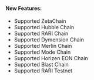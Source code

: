 #### New Features:

- Supported ZetaChain
- Supported Hubble Chain
- Supported RARI Chain
- Supported Dymension Chain
- Supported Merlin Chain
- Supported Mode Chain
- Supported Horizen EON Chain
- Supported Blast Chain
- Supported RARI Testnet
